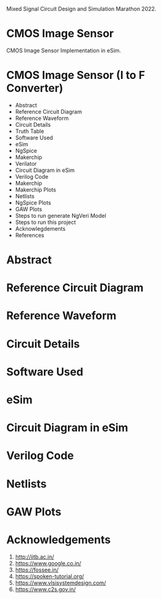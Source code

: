 Mixed Signal Circuit Design and Simulation Marathon 2022.

# CMOS Image Sensor
CMOS Image Sensor Implementation in eSim.

# CMOS Image Sensor (I to F Converter)
* Abstract
* Reference Circuit Diagram
* Reference Waveform
* Circuit Details
* Truth Table
* Software Used
* eSim
* NgSpice
* Makerchip
* Verilator
* Circuit Diagram in eSim
* Verilog Code
* Makerchip
* Makerchip Plots
* Netlists
* NgSpice Plots
* GAW Plots
* Steps to run generate NgVeri Model
* Steps to run this project
* Acknowlegdements
* References

# Abstract


# Reference Circuit Diagram


# Reference Waveform


# Circuit Details


# Software Used


# eSim

# Circuit Diagram in eSim

# Verilog Code

# Netlists

# GAW Plots



# Acknowledgements
1. http://iitb.ac.in/
2. https://www.google.co.in/
3. https://fossee.in/
4. https://spoken-tutorial.org/
5. https://www.vlsisystemdesign.com/
6. https://www.c2s.gov.in/



